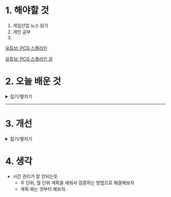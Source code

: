 
# 1. 해야할 것

1. 게임산업 뉴스 읽기 
2. 개인 공부  
3. 

[유튜브: PCG 스플라인](https://youtu.be/_iDZpQMgFQM?feature=shared)

[유튜브: PCG 스플라인 길](https://www.youtube.com/watch?v=zp1pvaZraGM&list=PLA03OHAaHgYpo0enf8p-2oEpja3grLOKZ&index=4)

# 2. 오늘 배운 것

<details>
<summary>접기/펼치기</summary>



### **언리얼 엔진 PCG(Procedural Content Generation)에서 Projection 노드**

`Projection` 노드는 **PCG 그래프에서 포인트를 특정 지형이나 표면에 투영(Projection)하는 기능**을 합니다. 주로 오픈월드 환경을 만들 때 **포인트를 지형(지형 메시나 랜드스케이프)에 정렬하거나, 특정 오브젝트의 표면을 따라 배치할 때** 사용됩니다.

---

## **📌 Projection 노드의 주요 기능**
1. **포인트를 메시에 투영**
   - 기존 포인트들을 특정 방향으로 이동시켜 메시 표면과 맞추는 역할을 합니다.
   - 지형 위에 자연스럽게 사물(나무, 돌, 건물 등)을 배치할 때 유용합니다.

2. **월드 또는 로컬 좌표에서 작동**
   - 투영 방향을 월드 좌표 기준으로 설정하거나, 로컬 좌표 기준으로 설정할 수 있습니다.

3. **높이값 조정 가능**
   - 표면 위 특정 높이로 띄우거나(Offset), 지면 아래로 내릴 수도 있습니다.

4. **충돌 감지 (Collision)**
   - 투영할 때, 선택한 오브젝트가 충돌 가능하도록 설정하여, 지정된 표면만 감지할 수 있습니다.

5. **필터링 기능**
   - 투영할 수 있는 표면을 필터링하여, 예를 들어 특정 태그가 있는 지형에만 적용할 수도 있습니다.

---

## **⚙️ Projection 노드 설정 값 (Properties)**
- **Projection Direction (투영 방향)**  
  - 포인트가 투영될 방향을 지정 (일반적으로 `Z-` 방향으로 설정하여 지면에 투영)
  
- **Projection Type (투영 타입)**
  - `Closest Surface` : 가장 가까운 표면으로 투영
  - `Downward` : 아래 방향으로만 투영 (지형 배치에 주로 사용)
  - `Upward` : 위쪽 방향으로만 투영

- **Max Distance (최대 거리)**
  - 투영 가능한 최대 거리 (이 거리 내에 표면이 없으면 투영이 발생하지 않음)

- **Filter by Tag (태그로 필터링)**
  - 특정 태그를 가진 오브젝트에만 투영 적용 가능

- **Collision Channel (충돌 채널)**
  - 충돌 감지를 활성화하여, 특정 충돌 채널을 통해 투영할 대상 표면을 선택 가능

---

## **📌 Projection 노드 활용 예제**
### **1. 나무를 지형에 배치**
- 랜덤한 위치에 생성된 나무 포인트를 `Projection` 노드를 사용해 지형 표면에 정렬하여 자연스럽게 배치.

### **2. 건물이나 오브젝트를 지형의 굴곡에 맞추기**
- 절벽이나 언덕에 건물을 배치할 때 Projection 노드를 활용하여 기초를 땅에 정확히 밀착시킴.

### **3. 특정 표면(예: 도로) 위에 오브젝트 생성**
- `Tag` 필터링을 사용하여, 도로 태그가 있는 메시 위에만 가로등이나 표지판을 배치할 수 있음.

---

## **✅ Projection 노드 사용 시 팁**
1. **Max Distance를 너무 크게 하면 성능 저하 가능**  
   → 적절한 거리값을 설정하여 불필요한 연산을 줄이는 것이 좋음.

2. **충돌 채널을 활용하여 원하는 표면만 선택**  
   → 예를 들어, `Landscape`만 충돌 대상으로 지정하면 나무가 건물 위에 배치되는 것을 방지할 수 있음.

3. **Offset 값을 조절하여 자연스러운 배치**  
   → 예를 들어, 바위를 지형에 배치할 때 약간 묻히도록 하면 더욱 자연스럽게 보임.

---

이해가 잘 됐어? 혹시 더 궁금한 점 있으면 알려줘! 😊

</details>

****


# 3. 개선


<details>
<summary>접기/펼치기</summary>


</details>



# 4. 생각
- 시간 관리가 잘 안되는듯
     - 주 단위, 월 단위 계획을 세워서 검증하는 방법으로 해결해보자
     - 계획 짜는 것부터 해보자.

